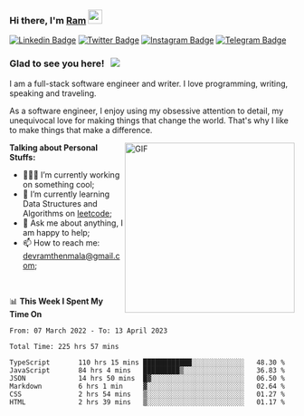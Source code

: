 ### Hi there, I'm <a href="#" target="_blank">Ram</a> <img src="https://media.giphy.com/media/hvRJCLFzcasrR4ia7z/giphy.gif" width="25" height="25">

[![Linkedin Badge](https://img.shields.io/badge/-LinkedIn-0e76a8?style=flat-square&logo=Linkedin&logoColor=white)](https://www.linkedin.com/in/ramdevengineer/)
[![Twitter Badge](https://img.shields.io/badge/-Twitter-00acee?style=flat-square&logo=Twitter&logoColor=white)](https://twitter.com/ramthenmala)
[![Instagram Badge](https://img.shields.io/badge/-Instagram-e4405f?style=flat-square&logo=Instagram&logoColor=white)](https://instagram.com/ramthenmala/)
[![Telegram Badge](https://img.shields.io/badge/-Telegram-0088cc?style=flat-square&logo=Telegram&logoColor=white)](https://t.me/ramthenmala)

### Glad to see you here! &nbsp; ![](https://visitor-badge.glitch.me/badge?page_id=ramthenmala)

I am a full-stack software engineer and writer. I love programming, writing, speaking and traveling.

As a software engineer, I enjoy using my obsessive attention to detail, my unequivocal love for making things that change the world. That's why I like to make things that make a difference.

<img align="right" alt="GIF" src="https://user-images.githubusercontent.com/4328468/157245666-f4dd5472-5b11-4727-baaf-69e90e372b69.gif?raw=true" width="300" />

**Talking about Personal Stuffs:**

- 👨🏻‍💻 I’m currently working on something cool;
- 🚀 I’m currently learning Data Structures and Algorithms on [leetcode](https://leetcode.com/ramthenmala);
- 💬 Ask me about anything, I am happy to help; 
- 📫 How to reach me: devramthenmala@gmail.com;

</br>

📊 **This Week I Spent My Time On** 
<!--START_SECTION:waka-->

```text
From: 07 March 2022 - To: 13 April 2023

Total Time: 225 hrs 57 mins

TypeScript       110 hrs 15 mins ████████████░░░░░░░░░░░░░   48.30 %
JavaScript       84 hrs 4 mins   █████████▒░░░░░░░░░░░░░░░   36.83 %
JSON             14 hrs 50 mins  █▓░░░░░░░░░░░░░░░░░░░░░░░   06.50 %
Markdown         6 hrs 1 min     ▓░░░░░░░░░░░░░░░░░░░░░░░░   02.64 %
CSS              2 hrs 54 mins   ▒░░░░░░░░░░░░░░░░░░░░░░░░   01.27 %
HTML             2 hrs 39 mins   ▒░░░░░░░░░░░░░░░░░░░░░░░░   01.17 %
```

<!--END_SECTION:waka-->


